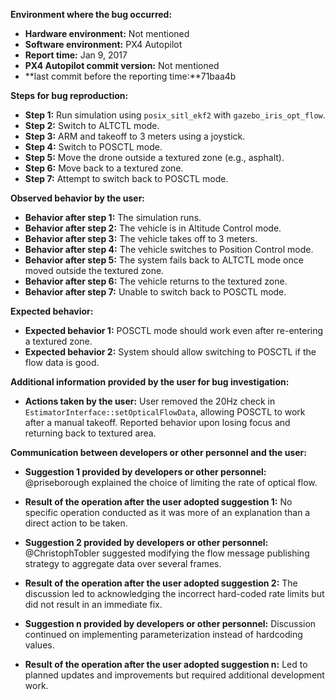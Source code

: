 **Environment where the bug occurred:**

- **Hardware environment:** Not mentioned
- **Software environment:** PX4 Autopilot
- **Report time:** Jan 9, 2017
- **PX4 Autopilot commit version:** Not mentioned
- **last commit before the reporting time:**71baa4b

**Steps for bug reproduction:**

- **Step 1:** Run simulation using `posix_sitl_ekf2` with `gazebo_iris_opt_flow`.
- **Step 2:** Switch to ALTCTL mode.
- **Step 3:** ARM and takeoff to 3 meters using a joystick.
- **Step 4:** Switch to POSCTL mode.
- **Step 5:** Move the drone outside a textured zone (e.g., asphalt).
- **Step 6:** Move back to a textured zone.
- **Step 7:** Attempt to switch back to POSCTL mode.

**Observed behavior by the user:**

- **Behavior after step 1:** The simulation runs.
- **Behavior after step 2:** The vehicle is in Altitude Control mode.
- **Behavior after step 3:** The vehicle takes off to 3 meters.
- **Behavior after step 4:** The vehicle switches to Position Control mode.
- **Behavior after step 5:** The system fails back to ALTCTL mode once moved outside the textured zone.
- **Behavior after step 6:** The vehicle returns to the textured zone.
- **Behavior after step 7:** Unable to switch back to POSCTL mode.

**Expected behavior:**

- **Expected behavior 1:** POSCTL mode should work even after re-entering a textured zone.
- **Expected behavior 2:** System should allow switching to POSCTL if the flow data is good.

**Additional information provided by the user for bug investigation:**

- **Actions taken by the user:** User removed the 20Hz check in `EstimatorInterface::setOpticalFlowData`, allowing POSCTL to work after a manual takeoff. Reported behavior upon losing focus and returning back to textured area.
  

**Communication between developers or other personnel and the user:**

- **Suggestion 1 provided by developers or other personnel:** @priseborough explained the choice of limiting the rate of optical flow.
- **Result of the operation after the user adopted suggestion 1:** No specific operation conducted as it was more of an explanation than a direct action to be taken.

- **Suggestion 2 provided by developers or other personnel:** @ChristophTobler suggested modifying the flow message publishing strategy to aggregate data over several frames.
- **Result of the operation after the user adopted suggestion 2:** The discussion led to acknowledging the incorrect hard-coded rate limits but did not result in an immediate fix.

- **Suggestion n provided by developers or other personnel:** Discussion continued on implementing parameterization instead of hardcoding values.
- **Result of the operation after the user adopted suggestion n:** Led to planned updates and improvements but required additional development work.
